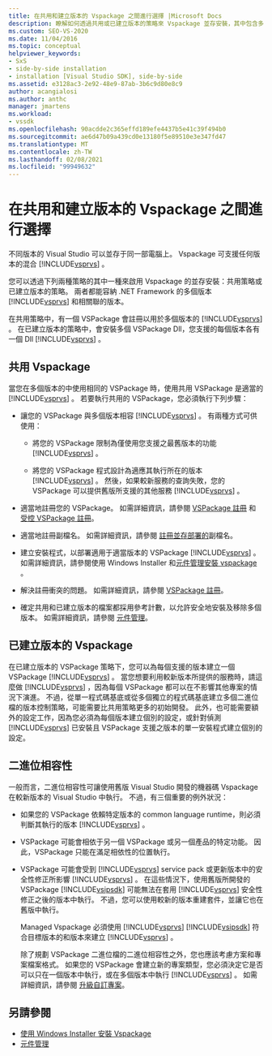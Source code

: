 ```yaml
---
title: 在共用和建立版本的 Vspackage 之間進行選擇 |Microsoft Docs
description: 瞭解如何透過共用或已建立版本的策略來 Vspackage 並存安裝，其中包含多個版本的 Visual Studio 和 .NET Framework。
ms.custom: SEO-VS-2020
ms.date: 11/04/2016
ms.topic: conceptual
helpviewer_keywords:
- SxS
- side-by-side installation
- installation [Visual Studio SDK], side-by-side
ms.assetid: e3128ac3-2e92-48e9-87ab-3b6c9d80e8c9
author: acangialosi
ms.author: anthc
manager: jmartens
ms.workload:
- vssdk
ms.openlocfilehash: 90acdde2c365effd189efe4437b5e41c39f494b0
ms.sourcegitcommit: ae6d47b09a439cd0e13180f5e89510e3e347fd47
ms.translationtype: MT
ms.contentlocale: zh-TW
ms.lasthandoff: 02/08/2021
ms.locfileid: "99949632"
---
```

# <a name="choose-between-shared-and-versioned-vspackages"></a>在共用和建立版本的 Vspackage 之間進行選擇
不同版本的 Visual Studio 可以並存于同一部電腦上。 Vspackage 可支援任何版本的混合 [!INCLUDE[vsprvs](../code-quality/includes/vsprvs_md.md)] 。

 您可以透過下列兩種策略的其中一種來啟用 Vspackage 的並存安裝：共用策略或已建立版本的策略。 兩者都能容納 .NET Framework 的多個版本 [!INCLUDE[vsprvs](../code-quality/includes/vsprvs_md.md)] 和相關聯的版本。

 在共用策略中，有一個 VSPackage 會註冊以用於多個版本的 [!INCLUDE[vsprvs](../code-quality/includes/vsprvs_md.md)] 。 在已建立版本的策略中，會安裝多個 VSPackage Dll，您支援的每個版本各有一個 Dll [!INCLUDE[vsprvs](../code-quality/includes/vsprvs_md.md)] 。

## <a name="shared-vspackages"></a>共用 Vspackage
 當您在多個版本的中使用相同的 VSPackage 時，使用共用 VSPackage 是適當的 [!INCLUDE[vsprvs](../code-quality/includes/vsprvs_md.md)] 。 若要執行共用的 VSPackage，您必須執行下列步驟：

- 讓您的 VSPackage 與多個版本相容 [!INCLUDE[vsprvs](../code-quality/includes/vsprvs_md.md)] 。 有兩種方式可供使用：

  - 將您的 VSPackage 限制為僅使用您支援之最舊版本的功能 [!INCLUDE[vsprvs](../code-quality/includes/vsprvs_md.md)] 。

  - 將您的 VSPackage 程式設計為適應其執行所在的版本 [!INCLUDE[vsprvs](../code-quality/includes/vsprvs_md.md)] 。 然後，如果較新服務的查詢失敗，您的 VSPackage 可以提供舊版所支援的其他服務 [!INCLUDE[vsprvs](../code-quality/includes/vsprvs_md.md)] 。

- 適當地註冊您的 VSPackage。 如需詳細資訊，請參閱 [VSPackage 註冊](../extensibility/internals/vspackage-registration.md) 和 [受控 VSPackage 註冊](/previous-versions/bb166783(v=vs.100))。

- 適當地註冊副檔名。 如需詳細資訊，請參閱 [註冊並存部署的](../extensibility/registering-file-name-extensions-for-side-by-side-deployments.md)副檔名。

- 建立安裝程式，以部署適用于適當版本的 VSPackage [!INCLUDE[vsprvs](../code-quality/includes/vsprvs_md.md)] 。 如需詳細資訊，請參閱使用 Windows Installer 和[元件管理](../extensibility/internals/component-management.md)[安裝 vspackage](../extensibility/internals/installing-vspackages-with-windows-installer.md) 。

- 解決註冊衝突的問題。 如需詳細資訊，請參閱 [VSPackage 註冊](../extensibility/internals/vspackage-registration.md)。

- 確定共用和已建立版本的檔案都採用參考計數，以允許安全地安裝及移除多個版本。 如需詳細資訊，請參閱 [元件管理](../extensibility/internals/component-management.md)。

## <a name="versioned-vspackages"></a>已建立版本的 Vspackage
 在已建立版本的 VSPackage 策略下，您可以為每個支援的版本建立一個 VSPackage [!INCLUDE[vsprvs](../code-quality/includes/vsprvs_md.md)] 。 當您想要利用較新版本所提供的服務時，請這麼做 [!INCLUDE[vsprvs](../code-quality/includes/vsprvs_md.md)] ，因為每個 VSPackage 都可以在不影響其他專案的情況下演進。 不過，從單一程式碼基底或從多個獨立的程式碼基底建立多個二進位檔的版本控制策略，可能需要比共用策略更多的初始開發。 此外，也可能需要額外的設定工作，因為您必須為每個版本建立個別的設定，或針對偵測 [!INCLUDE[vsprvs](../code-quality/includes/vsprvs_md.md)] 已安裝且 VSPackage 支援之版本的單一安裝程式建立個別的設定。

## <a name="binary-compatibility"></a>二進位相容性
 一般而言，二進位相容性可讓使用舊版 Visual Studio 開發的機器碼 Vspackage 在較新版本的 Visual Studio 中執行。 不過，有三個重要的例外狀況：

- 如果您的 VSPackage 依賴特定版本的 common language runtime，則必須判斷其執行的版本 [!INCLUDE[vsprvs](../code-quality/includes/vsprvs_md.md)] 。

- VSPackage 可能會相依于另一個 VSPackage 或另一個產品的特定功能。 因此，VSPackage 只能在滿足相依性的位置執行。

- VSPackage 可能會受到 [!INCLUDE[vsprvs](../code-quality/includes/vsprvs_md.md)] service pack 或更新版本中的安全性修正所影響 [!INCLUDE[vsprvs](../code-quality/includes/vsprvs_md.md)] 。 在這些情況下，使用舊版所開發的 VSPackage [!INCLUDE[vsipsdk](../extensibility/includes/vsipsdk_md.md)] 可能無法在套用 [!INCLUDE[vsprvs](../code-quality/includes/vsprvs_md.md)] 安全性修正之後的版本中執行。 不過，您可以使用較新的版本重建套件，並讓它也在舊版中執行。

  Managed Vspackage 必須使用 [!INCLUDE[vsprvs](../code-quality/includes/vsprvs_md.md)] [!INCLUDE[vsipsdk](../extensibility/includes/vsipsdk_md.md)] 符合目標版本的和版本來建立 [!INCLUDE[vsprvs](../code-quality/includes/vsprvs_md.md)] 。

  除了規劃 VSPackage 二進位檔的二進位相容性之外，您也應該考慮方案和專案檔案格式。 如果您的 VSPackage 會建立新的專案類型，您必須決定它是否可以只在一個版本中執行，或在多個版本中執行 [!INCLUDE[vsprvs](../code-quality/includes/vsprvs_md.md)] 。 如需詳細資訊，請參閱 [升級自訂專案](../extensibility/internals/upgrading-projects.md#upgrading-custom-projects)。

## <a name="see-also"></a>另請參閱
- [使用 Windows Installer 安裝 Vspackage](../extensibility/internals/installing-vspackages-with-windows-installer.md)
- [元件管理](../extensibility/internals/component-management.md)